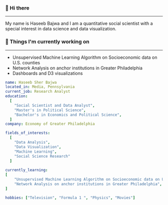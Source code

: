 ### 👋 Hi there


<!--
**hbajwa1/hbajwa1** is a ✨ _special_ ✨ repository because its `README.md` (this file) appears on your GitHub profile.

Here are some ideas to get you started:

- 🔭 I’m currently working on ...
- 🌱 I’m currently learning ...
- 👯 I’m looking to collaborate on ...
- 🤔 I’m looking for help with ...
- 💬 Ask me about ...
- 📫 How to reach me: ...
- 😄 Pronouns: ...
- ⚡ Fun fact: ...
-->

---
My name is Haseeb Bajwa and I am a quantitative social scientist with a special interest in data science and data visualization. 

### 🔭 Things I'm currently working on
---
* Unsupervised Machine Learning Algorithm on Socioeconomic data on U.S. counties
* Network Analysis on anchor institutions in Greater Philadelphia
* Dashboards and D3 visualizations


```yaml
name: Haseeb Sher Bajwa
located_in: Media, Pennsylvania
current_job: Research Analyst
education:
  [
    "Social Scientist and Data Analyst",
    "Master's in Political Science",
    "Bachelor's in Economics and Political Science",
  ]
company: Economy of Greater Philadelphia

fields_of_interests:
  [
    "Data Analysis",
    "Data Visualization",
    "Machine Learning",
    "Social Science Research"
  ]
  
currently_learning: 
[
    "Unsupervised Machine Learning Algorithm on Socioeconomic data on U.S. counties",
    "Network Analysis on anchor institutions in Greater Philadelphia",
]

hobbies: ["Television", "Formula 1 ", "Physics", "Movies"]
```
